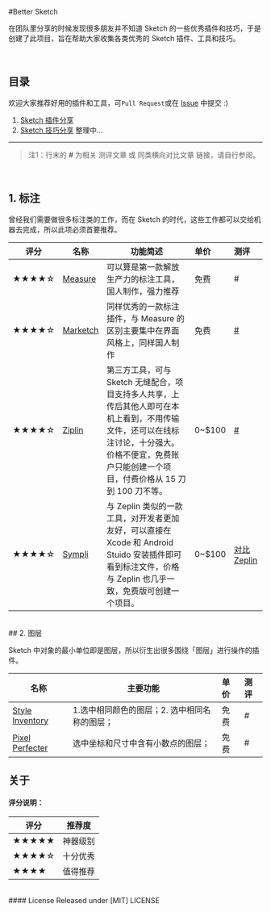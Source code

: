 
#Better Sketch

在团队里分享的时候发现很多朋友并不知道 Sketch 的一些优秀插件和技巧，于是创建了此项目，旨在帮助大家收集各类优秀的 Sketch 插件、工具和技巧。

<br>

## 目录

欢迎大家推荐好用的插件和工具，可`Pull Request`或在 [Issue] 中提交 :)

1. [Sketch 插件分享](./README.md)
2. [Sketch 技巧分享](./Sketch-Tips-Tricks.md) 整理中...

---
>注1：行末的 **#** 为相关 测评文章 或 同类横向对比文章 链接，请自行参阅。  

<br>

## 1. 标注

曾经我们需要做很多标注类的工作，而在 Sketch 的时代，这些工作都可以交给机器去完成，所以此项必须首要推荐。

| 评分    | 名称                                       | 功能简述                                     | 单价     | 测评                                       |
| ----- | ---------------------------------------- | ---------------------------------------- | :----- | :--------------------------------------- |
| ★★★★☆ | [Measure](http://utom.design/measure/)   | 可以算是第一款解放生产力的标注工具，国人制作，强力推荐              | 免费     | #                                        |
| ★★★★☆ | [Marketch](https://github.com/tudou527/marketch) | 同样优秀的一款标注插件，与 Measure 的区别主要集中在界面风格上，同样国人制作 | 免费     | [#](https://www.macstories.net/reviews/1password-4-for-mac-review/) |
| ★★★★☆ | [Ziplin](https://zeplin.io/)             | 第三方工具，可与 Sketch 无缝配合，项目支持多人共享，上传后其他人即可在本机上看到，不用传输文件，还可以在线标注讨论，十分强大。价格不便宜，免费账户只能创建一个项目，付费价格从 15 刀到 100 刀不等。 | 0~$100 | [#](https://www.zhihu.com/question/27713420) |
| ★★★★☆ | [Sympli](https://sympli.io/)             | 与 Zeplin 类似的一款工具，对开发者更加友好，可以直接在 Xcode 和 Android Stuido 安装插件即可看到标注文件，价格与 Zeplin 也几乎一致，免费版可创建一个项目。 | 0~$100 | [对比 Zeplin](https://designtongue.me/sketch-plugin-zeplin-vs-sympli/) |

<br>
## 2. 图层

Sketch 中对象的最小单位即是图层，所以衍生出很多围绕「图层」进行操作的插件。

| 名称 | 主要功能 | 单价 | 测评 |
| ------- | ------------- | :----- | :-------------- |
| [Style Inventory](https://github.com/getflourish/Sketch-Style-Inventory) | 1.选中相同颜色的图层；2. 选中相同名称的图层； | 免费 | # |
| [Pixel Perfecter](https://github.com/swiadek/pixel-perfecter-sketch-plugin) | 选中坐标和尺寸中含有小数点的图层； | 免费 | # |



## 关于

#### 评分说明：

| 评分    | 推荐度  |
| ----- | ---- |
| ★★★★★ | 神器级别 |
| ★★★★☆ | 十分优秀 |
| ★★★★  | 值得推荐 |


<br>
#### License
Released under [MIT] LICENSE


[issue]: https://github.com/zifeixu85/Better-Sketch/issues
[反馈]: https://github.com/zifeixu85/Better-Sketch/issues/new
[MIT]: https://rem.mit-license.org/